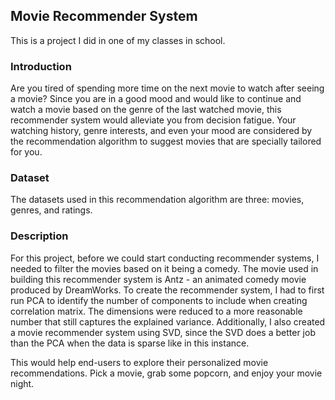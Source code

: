 ## Movie Recommender System

This is a project I did in one of my classes in school.

### Introduction
Are you tired of spending more time on the next movie to watch after seeing a movie? Since you are in a good mood and would like to continue and watch a movie based on the genre of the last watched movie, this recommender system would alleviate you from decision fatigue. Your watching history, genre interests, and even your mood are considered by the recommendation algorithm to suggest movies that are specially tailored for you. 

### Dataset
The datasets used in this recommendation algorithm are three: movies, genres, and ratings. 

### Description
For this project, before we could start conducting recommender systems, I needed to filter the movies based on it being a comedy. The movie used in building this recommender system is Antz - an animated comedy movie produced by DreamWorks.
To create the recommender system, I had to first run PCA to identify the number of components to include when creating correlation matrix. The dimensions were reduced to a more reasonable number that still captures the explained variance.
Additionally, I also created a movie recommender system using SVD, since the SVD does a better job than the PCA when the data is sparse like in this instance.

This would help end-users to explore their personalized movie recommendations. Pick a movie, grab some popcorn, and enjoy your movie night.

